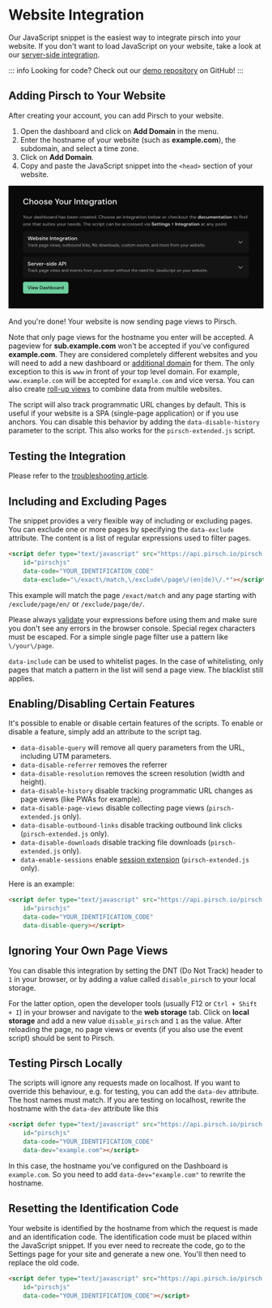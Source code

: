 # Website Integration

Our JavaScript snippet is the easiest way to integrate pirsch into your website. If you don't want to load JavaScript on your website, take a look at our [server-side integration](/get-started/backend-integration).

::: info
Looking for code? Check out our [demo repository](https://github.com/pirsch-analytics/demo) on GitHub!
:::

## Adding Pirsch to Your Website

After creating your account, you can add Pirsch to your website.

1. Open the dashboard and click on **Add Domain** in the menu.
2. Enter the hostname of your website (such as **example.com**), the subdomain, and select a time zone.
3. Click on **Add Domain**.
4. Copy and paste the JavaScript snippet into the `<head>` section of your website.

![Code Snippet](../static/get-started/add-domain-snippet.png)

And you're done! Your website is now sending page views to Pirsch.

Note that only page views for the hostname you enter will be accepted. A pageview for **sub.example.com** won't be accepted if you've configured **example.com**. They are considered completely different websites and you will need to add a new dashboard or [additional domain](/advanced/domains-rollup) for them. The only exception to this is `www` in front of your top level domain. For example, `www.example.com` will be accepted for `example.com` and vice versa. You can also create [roll-up views](/advanced/domains-rollup) to combine data from multile websites.

The script will also track programmatic URL changes by default. This is useful if your website is a SPA (single-page application) or if you use anchors. You can disable this behavior by adding the `data-disable-history` parameter to the script. This also works for the `pirsch-extended.js` script.

## Testing the Integration

Please refer to the [troubleshooting article](/get-started/troubleshooting).

## Including and Excluding Pages

The snippet provides a very flexible way of including or excluding pages. You can exclude one or more pages by specifying the `data-exclude` attribute. The content is a list of regular expressions used to filter pages.

```html
<script defer type="text/javascript" src="https://api.pirsch.io/pirsch.js" 
    id="pirschjs" 
    data-code="YOUR_IDENTIFICATION_CODE"
    data-exclude="\/exact\/match,\/exclude\/page\/(en|de)\/.*"></script>
```

This example will match the page `/exact/match` and any page starting with `/exclude/page/en/` or `/exclude/page/de/`.

Please always [validate](https://regex101.com/) your expressions before using them and make sure you don't see any errors in the browser console. Special regex characters must be escaped. For a simple single page filter use a pattern like `\/your\/page`.

`data-include` can be used to whitelist pages. In the case of whitelisting, only pages that match a pattern in the list will send a page view. The blacklist still applies.

## Enabling/Disabling Certain Features

It's possible to enable or disable certain features of the scripts. To enable or disable a feature, simply add an attribute to the script tag.

* `data-disable-query` will remove all query parameters from the URL, including UTM parameters.
* `data-disable-referrer` removes the referrer
* `data-disable-resolution` removes the screen resolution (width and height).
* `data-disable-history` disable tracking programmatic URL changes as page views (like PWAs for example).
* `data-disable-page-views` disable collecting page views (`pirsch-extended.js` only).
* `data-disable-outbound-links` disable tracking outbound link clicks (`pirsch-extended.js` only).
* `data-disable-downloads` disable tracking file downloads (`pirsch-extended.js` only).
* `data-enable-sessions` enable [session extension](/advanced/sessions) (`pirsch-extended.js` only).

Here is an example:

```html
<script defer type="text/javascript" src="https://api.pirsch.io/pirsch.js" 
    id="pirschjs" 
    data-code="YOUR_IDENTIFICATION_CODE"
    data-disable-query></script>
```

## Ignoring Your Own Page Views

You can disable this integration by setting the DNT (Do Not Track) header to `1` in your browser, or by adding a value called `disable_pirsch` to your local storage.

For the latter option, open the developer tools (usually F12 or `Ctrl + Shift + I`) in your browser and navigate to the **web storage** tab. Click on **local storage** and add a new value `disable_pirsch` and `1` as the value. After reloading the page, no page views or events (if you also use the event script) should be sent to Pirsch.

## Testing Pirsch Locally

The scripts will ignore any requests made on localhost. If you want to override this behaviour, e.g. for testing, you can add the `data-dev` attribute. The host names must match. If you are testing on localhost, rewrite the hostname with the `data-dev` attribute like this

```html
<script defer type="text/javascript" src="https://api.pirsch.io/pirsch.js" 
    id="pirschjs" 
    data-code="YOUR_IDENTIFICATION_CODE"
    data-dev="example.com"></script>
```

In this case, the hostname you've configured on the Dashboard is `example.com`. So you need to add `data-dev="example.com"` to rewrite the hostname.

## Resetting the Identification Code

Your website is identified by the hostname from which the request is made and an identification code. The identification code must be placed within the JavaScript snippet. If you ever need to recreate the code, go to the Settings page for your site and generate a new one. You'll then need to replace the old code.

```html
<script defer type="text/javascript" src="https://api.pirsch.io/pirsch.js" 
    id="pirschjs" 
    data-code="YOUR_IDENTIFICATION_CODE"></script>
```
